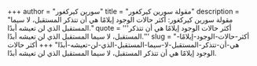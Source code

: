 +++
author = "سورين كيركغور"
title = "مقولة سورين كيركغور"
description = "مقولة سورين كيركغور: أكثر حالات الوجود إيلامًا هي أن تتذكر المستقبل، لا سيما المستقبل الذي لن تعيشه أبدًا."
quote = '''أكثر حالات الوجود إيلامًا هي أن تتذكر المستقبل، لا سيما المستقبل الذي لن تعيشه أبدًا.''' 
slug = "أكثر-حالات-الوجود-إيلامًا-هي-أن-تتذكر-المستقبل-لا-سيما-المستقبل-الذي-لن-تعيشه-أبدًا"
+++
أكثر حالات الوجود إيلامًا هي أن تتذكر المستقبل، لا سيما المستقبل الذي لن تعيشه أبدًا.
